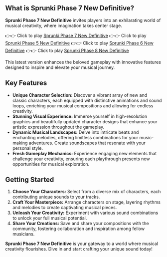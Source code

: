 ## What is Sprunki Phase 7 New Definitive?

**Sprunki Phase 7 New Definitive** invites players into an exhilarating world of musical creativity, where imagination takes center stage. 

👉👉 Click to play [Sprunki Phase 7 New Definitive](https://sprunkly.org/game/sprunki-phase-7-definitive-new-version)
👉👉 Click to play [Sprunki Phase 5 New Definitive](https://sprunkly.org/game/sprunki-phase-6-new-version)
👉👉 Click to play [Sprunki Phase 6 New Definitive](https://sprunkly.org/game/sprunki-phase-6-new-version)
👉👉 Click to play [Sprunki Phase 8 New Definitive](https://sprunkly.org/game/sprunki-phase-8-new-version)

This latest version enhances the beloved gameplay with innovative features designed to inspire and elevate your musical journey.

## Key Features

- **Unique Character Selection:** Discover a vibrant array of new and classic characters, each equipped with distinctive animations and sound loops, enriching your musical compositions and allowing for endless creativity.
- **Stunning Visual Experience:** Immerse yourself in high-resolution graphics and beautifully updated character designs that enhance your artistic expression throughout the gameplay.
- **Dynamic Musical Landscapes:** Delve into intricate beats and enchanting melodies, offering limitless combinations for your music-making adventures. Create soundscapes that resonate with your personal style.
- **Fresh Gameplay Mechanics:** Experience engaging new elements that challenge your creativity, ensuring each playthrough presents new opportunities for musical exploration.

## Getting Started

1. **Choose Your Characters:** Select from a diverse mix of characters, each contributing unique sounds to your tracks.
2. **Craft Your Masterpiece:** Arrange characters on stage, layering rhythms and melodies to create captivating musical pieces.
3. **Unleash Your Creativity:** Experiment with various sound combinations to unlock your full musical potential.
4. **Share Your Creations:** Save and share your compositions with the community, fostering collaboration and inspiration among fellow musicians.

**Sprunki Phase 7 New Definitive** is your gateway to a world where musical creativity flourishes. Dive in and start crafting your unique sound today!
